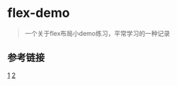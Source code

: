 # flex-demo
> 一个关于flex布局小demo练习，平常学习的一种记录
## 参考链接
[1](http://www.ruanyifeng.com/blog/2015/07/flex-grammar.html)
[2](https://www.w3cplus.com/css3/a-guide-to-flexbox-new.html)
